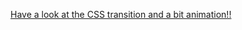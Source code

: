  [Have a look at the CSS transition and a bit animation!!](https://padmaja-22.github.io/Global-Economy/)
